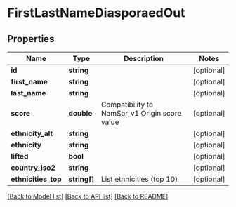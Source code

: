# FirstLastNameDiasporaedOut

## Properties
Name | Type | Description | Notes
------------ | ------------- | ------------- | -------------
**id** | **string** |  | [optional] 
**first_name** | **string** |  | [optional] 
**last_name** | **string** |  | [optional] 
**score** | **double** | Compatibility to NamSor_v1 Origin score value | [optional] 
**ethnicity_alt** | **string** |  | [optional] 
**ethnicity** | **string** |  | [optional] 
**lifted** | **bool** |  | [optional] 
**country_iso2** | **string** |  | [optional] 
**ethnicities_top** | **string[]** | List ethnicities (top 10) | [optional] 

[[Back to Model list]](../README.md#documentation-for-models) [[Back to API list]](../README.md#documentation-for-api-endpoints) [[Back to README]](../README.md)


